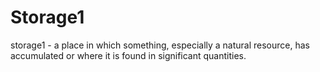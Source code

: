 # Storage1
storage1 - a place in which something, especially a natural resource, has accumulated or where it is found in significant quantities.
